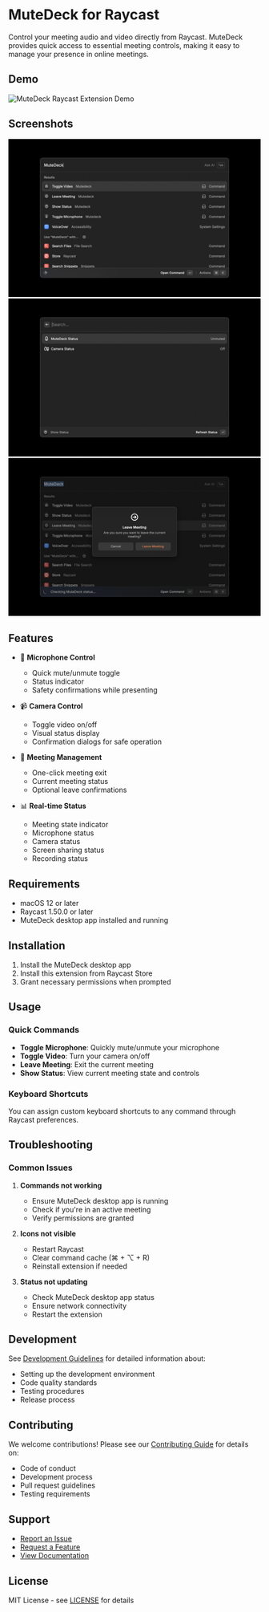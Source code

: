 # MuteDeck for Raycast

Control your meeting audio and video directly from Raycast. MuteDeck provides quick access to essential meeting controls, making it easy to manage your presence in online meetings.

## Demo

![MuteDeck Raycast Extension Demo](assets/store/screencast.gif)

## Screenshots

![Command List](metadata/screenshots/list-view.png)
![Status Display](metadata/screenshots/status-display.png)
![Confirmation Dialog](metadata/screenshots/confirmation.png)

## Features

- 🎤 **Microphone Control**
  - Quick mute/unmute toggle
  - Status indicator
  - Safety confirmations while presenting

- 📹 **Camera Control**
  - Toggle video on/off
  - Visual status display
  - Confirmation dialogs for safe operation

- 🚪 **Meeting Management**
  - One-click meeting exit
  - Current meeting status
  - Optional leave confirmations

- 📊 **Real-time Status**
  - Meeting state indicator
  - Microphone status
  - Camera status
  - Screen sharing status
  - Recording status

## Requirements

- macOS 12 or later
- Raycast 1.50.0 or later
- MuteDeck desktop app installed and running

## Installation

1. Install the MuteDeck desktop app
2. Install this extension from Raycast Store
3. Grant necessary permissions when prompted

## Usage

### Quick Commands

- **Toggle Microphone**: Quickly mute/unmute your microphone
- **Toggle Video**: Turn your camera on/off
- **Leave Meeting**: Exit the current meeting
- **Show Status**: View current meeting state and controls

### Keyboard Shortcuts

You can assign custom keyboard shortcuts to any command through Raycast preferences.

## Troubleshooting

### Common Issues

1. **Commands not working**

   - Ensure MuteDeck desktop app is running
   - Check if you're in an active meeting
   - Verify permissions are granted

2. **Icons not visible**

   - Restart Raycast
   - Clear command cache (⌘ + ⌥ + R)
   - Reinstall extension if needed

3. **Status not updating**
   - Check MuteDeck desktop app status
   - Ensure network connectivity
   - Restart the extension

## Development

See [Development Guidelines](docs/development.md) for detailed information about:

- Setting up the development environment
- Code quality standards
- Testing procedures
- Release process

## Contributing

We welcome contributions! Please see our [Contributing Guide](CONTRIBUTING.md) for details on:

- Code of conduct
- Development process
- Pull request guidelines
- Testing requirements

## Support

- [Report an Issue](https://github.com/chadrwalters/mutedeck-raycast-extension/issues)
- [Request a Feature](https://github.com/chadrwalters/mutedeck-raycast-extension/issues/new)
- [View Documentation](docs/)

## License

MIT License - see [LICENSE](LICENSE) for details
